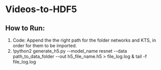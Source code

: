 # Videos-to-HDF5

## How to Run:

1. Code: Append the the right path for the folder networks and KTS, in order for them to be imported.
2. !python2 generate_h5.py --model_name resnet --data path_to_data_folder --out h5_file_name.h5 > file_log.log & tail -f file_log.log
